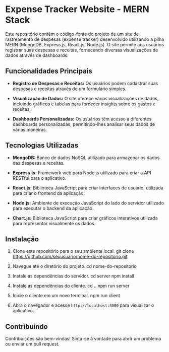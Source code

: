 # Expense Tracker Website - MERN Stack

Este repositório contém o código-fonte do projeto de um site de rastreamento de despesas (expense tracker) desenvolvido utilizando a pilha MERN (MongoDB, Express.js, React.js, Node.js). O site permite aos usuários registrar suas despesas e receitas, fornecendo diversas visualizações de dados através de dashboards.

## Funcionalidades Principais

- **Registro de Despesas e Receitas:** Os usuários podem cadastrar suas despesas e receitas através de um formulário simples.

- **Visualização de Dados:** O site oferece várias visualizações de dados, incluindo gráficos e tabelas para fornecer insights sobre os gastos e receitas.

- **Dashboards Personalizadas:** Os usuários têm acesso a diferentes dashboards personalizadas, permitindo-lhes analisar seus dados de várias maneiras.

## Tecnologias Utilizadas

- **MongoDB:** Banco de dados NoSQL utilizado para armazenar os dados das despesas e receitas.

- **Express.js:** Framework web para Node.js utilizado para criar a API RESTful para o aplicativo.

- **React.js:** Biblioteca JavaScript para criar interfaces de usuário, utilizada para criar o frontend da aplicação.

- **Node.js:** Ambiente de execução JavaScript do lado do servidor utilizado para executar o backend da aplicação.

- **Chart.js:** Biblioteca JavaScript para criar gráficos interativos utilizada para representar visualmente os dados.

## Instalação

1. Clone este repositório para o seu ambiente local.
git clone https://github.com/seuusuario/nome-do-repositorio.git


2. Navegue até o diretório do projeto.
cd nome-do-repositorio


3. Instale as dependências do servidor.
cd server
npm install


5. Instale as dependências do cliente.
cd ..
npm run server


6. Inicie o cliente em um novo terminal.
npm run client


7. Abra o navegador e acesse `http://localhost:3000` para visualizar o aplicativo.

## Contribuindo

Contribuições são bem-vindas! Sinta-se à vontade para abrir um problema ou enviar um pull request.
